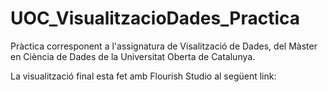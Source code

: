 # UOC_VisualitzacioDades_Practica

Pràctica corresponent a l'assignatura de Visalització de Dades, del Màster en Ciència de Dades de la Universitat Oberta de Catalunya.

La visualització final esta fet amb Flourish Studio al següent link:  
